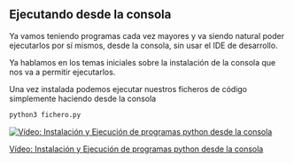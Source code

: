 ## Ejecutando desde la consola

Ya vamos teniendo programas cada vez mayores y va siendo natural poder ejecutarlos por sí mismos, desde la consola, sin usar el IDE de desarrollo.

Ya hablamos en los temas iniciales sobre la instalación de la consola que nos va a permitir ejecutarlos.

Una vez instalada podemos ejecutar nuestros ficheros de código simplemente haciendo desde la consola

```sh
python3 fichero.py
```

[![Vídeo: Instalación y Ejecución de programas python desde la consola](https://img.youtube.com/vi/NKldIFTxKTs/0.jpg)](https://drive.google.com/file/d/15EEorf16w1-QfMgJb8kneQO-M33JnoVZ/view?usp=sharing)


[Vídeo: Instalación y Ejecución de programas python desde la consola](https://drive.google.com/file/d/15EEorf16w1-QfMgJb8kneQO-M33JnoVZ/view?usp=sharing)



